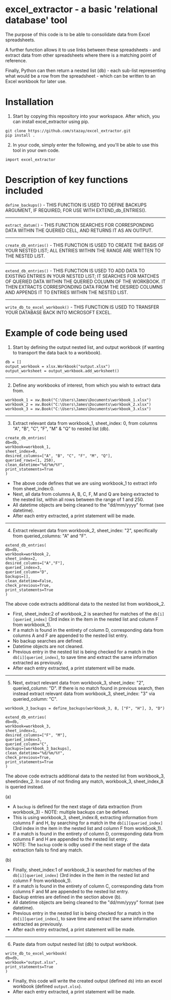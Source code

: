 # excel_extractor - a basic 'relational database' tool

The purpose of this code is to be able to consolidate data from Excel spreadsheets. 

A further function allows it to use links between these spreadsheets - and extract data from other spreadsheets where there is a matching point of reference.

Finally, Python can then return a nested list (db) - each sub-list representing what would be a row from the spreadsheet - which can be written to an Excel workbook for later use.


# Installation

1. Start by copying this repository into your workspace. After which, you can install excel_extractor using pip.
````
git clone https://github.com/stazay/excel_extractor.git
pip install .
````

2. In your code, simply enter the following, and you'll be able to use this tool in your own code.
````
import excel_extractor
````

# Description of key functions included
`define_backups()` - THIS FUNCTION IS USED TO DEFINE BACKUPS ARGUMENT, IF REQUIRED, FOR USE WITH EXTEND_db_ENTRIES().

____

`extract_datum()` - THIS FUNCTION SEARCHES FOR CORRESPONDING DATA WITHIN THE QUERIED CELL, AND RETURNS IT AS AN OUTPUT.

____

`create_db_entries()` - THIS FUNCTION IS USED TO CREATE THE BASIS OF YOUR NESTED LIST; ALL ENTRIES WITHIN THE RANGE ARE WRITTEN TO THE NESTED LIST.

____

`extend_db_entries()` - THIS FUNCTION IS USED TO ADD DATA TO EXISTING ENTRIES IN YOUR NESTED LIST; IT SEARCHES FOR MATCHES OF QUERIED DATA WITHIN THE QUERIED COLUMN OF THE WORKBOOK. IT THEN EXTRACTS CORRESPONDING DATA FROM THE DESIRED COLUMNS AND APPENDS IT TO ENTRIES WITHIN THE NESTED LIST.

____

`write_db_to_excel_workbook()` - THIS FUNCTION IS USED TO TRANSFER YOUR DATABASE BACK INTO MICROSOFT EXCEL.



# Example of code being used
1. Start by defining the output nested list, and output workbook (if wanting to transport the data back to a workbook).
````
db = []
output_workbook = xlsx.Workbook("output.xlsx")
output_worksheet = output_workbook.add_worksheet()
````

____

2. Define any workbooks of interest, from which you wish to extract data from.
````
workbook_1 = xw.Book("C:\Users\James\Documents\workbook_1.xlsx")
workbook_2 = xw.Book("C:\Users\James\Documents\workbook_2.xlsx")
workbook_3 = xw.Book("C:\Users\James\Documents\workbook_3.xlsx")
````

____

3. Extract relevant data from workbook_1, sheet_index: 0, from columns "A", "B", "C", "F", "M" & "Q" to nested list (db).
````
create_db_entries(
db=db,
workbook=workbook_1,
sheet_index=0,
desired_columns=["A", "B", "C", "F", "M", "Q"],
queried_rows=(1, 250),
clean_datetime="%d/%m/%Y",
print_statements=True
)
````
* The above code defines that we are using workbook_1 to extract info from sheet_index:0.
* Next, all data from columns A, B, C, F, M and Q are being extracted to the nested list, within all rows between the range of 1 and 250.
* All datetime objects are being cleaned to the "dd/mm/yyyy" format (see datetime).
* After each entry extracted, a print statement will be made.
 
____
 
 4. Extract relevant data from workbook_2, sheet_index: "2", specifically from queried_columns: "A" and "F". 
````
extend_db_entries(
db=db,
workbook=workbook_2,
sheet_index=2,
desired_columns=["A","F"],
queried_index=3,
queried_column="D",
backups=[],
clean_datetime=False,
check_previous=True,
print_statements=True
)
````

The above code extracts additional data to the nested list from workbook_2.
* First, sheet_index:2 of workbook_2 is searched for matches of the `db[i][queried_index]` (3rd index in the item in the nested list and column F from workbook_1). 
* If a match is found in the entirety of column D, corresponding data from columns A and F are appended to the nested list entry.
* No backup searches are defined. 
* Datetime objects are not cleaned.
* Previous entry in the nested list is being checked for a match in the `db[i][queried_index]`, to save time and extract the same information extracted as previously.
* After each entry extracted, a print statement will be made.

____

5. Next, extract relevant data from workbook_3, sheet_index: "2", queried_column: "D". If there is no match found in previous search, then instead extract relevant data from workbook_3, sheet_index: "3" via queried_column: "C".
````
workbook_3_backups = define_backups(workbook_3, 8, ["F", "H"], 3, "D")

extend_db_entries(
db=db,
workbook=workbook_3,
sheet_index=1,
desired_columns=["F", "M"],
queried_index=3,
queried_column="C",
backups=[workbook_3_backups],
clean_datetime="%d/%m/%Y",
check_previous=True,
print_statements=True
)
````

The above code extracts additional data to the nested list from workbook_3, sheetindex_2. In case of not finding any match, workbook_3, sheet_index_8 is queried instead.

(a) 
* A `backup` is defined for the next stage of data extraction (from workbook_3) - NOTE: multiple backups can be defined.
* This is using workbook_3, sheet_index:8, extracting information from columns F and H, by searching for a match in the `db[i][queried_index]` (3rd index in the item in the nested list and column F from workbook_1).
* If a match is found in the entirety of column D, corresponding data from columns F and H are appended to the nested list entry.
* NOTE: The `backup` code is odby used if the next stage of the data extraction fails to find any match.

(b) 
* Finally, sheet_index:1 of workbook_3 is searched for matches of the `db[i][queried_index]` (3rd index in the item in the nested list and column F from workbook_1).
* If a match is found in the entirety of column C, corresponding data from columns F and M are appended to the nested list entry.
* Backup entries are defined in the section above (b).
* All datetime objects are being cleaned to the "dd/mm/yyyy" format (see datetime).
* Previous entry in the nested list is being checked for a match in the `db[i][queried_index]`, to save time and extract the same information extracted as previously.
* After each entry extracted, a print statement will be made.

____

6. Paste data from output nested list (db) to output workbook.
````
write_db_to_excel_workbook(
db=db,
workbook="output.xlsx",
print_statements=True
)
````

* Finally, this code will write the created output (defined `db`) into an excel workbook (defined `output.xlsx`).
* After each entry extracted, a print statement will be made.
